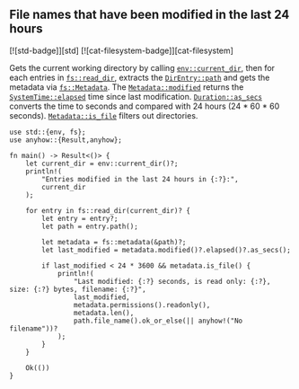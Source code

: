 ## File names that have been modified in the last 24 hours

[![std-badge]][std] [![cat-filesystem-badge]][cat-filesystem]

Gets the current working directory by calling [`env::current_dir`],
then for each entries in [`fs::read_dir`], extracts the
[`DirEntry::path`] and gets the metadata via [`fs::Metadata`]. The
[`Metadata::modified`] returns the [`SystemTime::elapsed`] time since
last modification. [`Duration::as_secs`] converts the time to seconds and
compared with 24 hours (24 * 60 * 60 seconds). [`Metadata::is_file`] filters
out directories.

```rust,edition2024
use std::{env, fs};
use anyhow::{Result,anyhow};

fn main() -> Result<()> {
    let current_dir = env::current_dir()?;
    println!(
        "Entries modified in the last 24 hours in {:?}:",
        current_dir
    );

    for entry in fs::read_dir(current_dir)? {
        let entry = entry?;
        let path = entry.path();

        let metadata = fs::metadata(&path)?;
        let last_modified = metadata.modified()?.elapsed()?.as_secs();

        if last_modified < 24 * 3600 && metadata.is_file() {
            println!(
                "Last modified: {:?} seconds, is read only: {:?}, size: {:?} bytes, filename: {:?}",
                last_modified,
                metadata.permissions().readonly(),
                metadata.len(),
                path.file_name().ok_or_else(|| anyhow!("No filename"))?
            );
        }
    }

    Ok(())
}
```

[`DirEntry::path`]: https://doc.rust-lang.org/std/fs/struct.DirEntry.html#method.path
[`Duration::as_secs`]: https://doc.rust-lang.org/std/time/struct.Duration.html#method.as_secs
[`env::current_dir`]: https://doc.rust-lang.org/std/env/fn.current_dir.html
[`fs::Metadata`]: https://doc.rust-lang.org/std/fs/struct.Metadata.html
[`fs::read_dir`]: https://doc.rust-lang.org/std/fs/fn.read_dir.html
[`Metadata::is_file`]: https://doc.rust-lang.org/std/fs/struct.Metadata.html#method.is_file
[`Metadata::modified`]: https://doc.rust-lang.org/std/fs/struct.Metadata.html#method.modified
[`SystemTime::elapsed`]: https://doc.rust-lang.org/std/time/struct.SystemTime.html#method.elapsed
